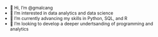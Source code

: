 - 👋 Hi, I’m @gmalcang
- 👀 I’m interested in data analytics and data science
- 🌱 I’m currently advancing my skills in Python, SQL, and R
- 💞️ I’m looking to develop a deeper undertsanding of programming and analytics

<!---
gmalcang/gmalcang is a ✨ special ✨ repository because its `README.md` (this file) appears on your GitHub profile.
You can click the Preview link to take a look at your changes.
--->
